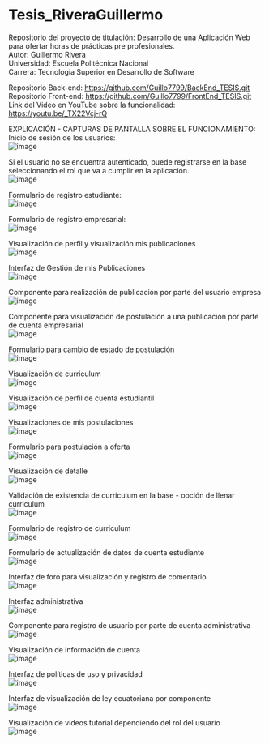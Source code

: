 # Tesis_RiveraGuillermo

Repositorio del proyecto de titulación: Desarrollo de una Aplicación Web para ofertar horas de prácticas pre profesionales.  <br />
Autor: Guillermo Rivera  <br />
Universidad: Escuela Politécnica Nacional  <br />
Carrera: Tecnología Superior en Desarrollo de Software  <br />

Repositorio Back-end: https://github.com/Guillo7799/BackEnd_TESIS.git  <br />
Repositorio Front-end: https://github.com/Guillo7799/FrontEnd_TESIS.git  <br />
Link del Video en YouTube sobre la funcionalidad: https://youtu.be/_TX22Vcj-rQ  <br />

EXPLICACIÓN - CAPTURAS DE PANTALLA SOBRE EL FUNCIONAMIENTO:  <br />
Inicio de sesión de los usuarios:  <br />
![image](https://user-images.githubusercontent.com/66130599/131433929-84f91476-ab44-4508-96e2-28ff2f293457.png)  <br />

Si el usuario no se encuentra autenticado, puede registrarse en la base seleccionando el rol que va a cumplir en la aplicación.  <br />
![image](https://user-images.githubusercontent.com/66130599/131434094-dc94183d-01c4-4b6c-bd8f-c3562471c39d.png)  <br />

Formulario de registro estudiante:  <br />
![image](https://user-images.githubusercontent.com/66130599/131434307-cb168eaf-6c9f-464c-809b-4674ddd7db85.png)  <br />

Formulario de registro empresarial:  <br />
![image](https://user-images.githubusercontent.com/66130599/131434334-cdc33982-52f8-4e38-aacb-1fee50380fee.png)  <br />

Visualización de perfil y visualización mis publicaciones  <br />
![image](https://user-images.githubusercontent.com/66130599/138479922-76aefdf8-7b0e-4675-968f-7bb1421ce2b6.png)  <br />

Interfaz de Gestión de mis Publicaciones  <br />
![image](https://user-images.githubusercontent.com/66130599/138480147-ac02d1be-b0cd-44a6-8528-06b438f20ffc.png)  <br />

Componente para realización de publicación por parte del usuario empresa  <br />
![image](https://user-images.githubusercontent.com/66130599/131434892-0ca20cb6-e49f-4593-a62a-cac96759d95d.png)  <br />

Componente para visualización de postulación a una publicación por parte de cuenta empresarial  <br />
![image](https://user-images.githubusercontent.com/66130599/138479823-460de6c1-2d57-4b0e-b6b7-c1b306fca89a.png)  <br />

Formulario para cambio de estado de postulación  <br />
![image](https://user-images.githubusercontent.com/66130599/131435368-9f694759-4882-4d4e-b608-9861efccdde8.png)  <br />

Visualización de curriculum  <br />
![image](https://user-images.githubusercontent.com/66130599/131435428-3afa7298-53c5-47c1-a1cc-eec034503d78.png)  <br />

Visualización de perfil de cuenta estudiantil  <br />
![image](https://user-images.githubusercontent.com/66130599/131435651-2cb2fdd9-63c2-48eb-a57c-60f82885581d.png)  <br />

Visualizaciones de mis postulaciones  <br />
![image](https://user-images.githubusercontent.com/66130599/131435719-5e6366eb-904d-479d-bdf6-8fb6722bb300.png)  <br />

Formulario para postulación a oferta  <br />
![image](https://user-images.githubusercontent.com/66130599/131435900-f8fbcfc4-564f-4026-959c-7350ef704bda.png)  <br />

Visualización de detalle  <br />
![image](https://user-images.githubusercontent.com/66130599/131435964-fa8104ba-5d68-488c-899c-307b84229066.png)  <br />

Validación de existencia de curriculum en la base - opción de llenar curriculum  <br />
![image](https://user-images.githubusercontent.com/66130599/138479589-0a5712af-d2a3-45ee-a5db-22f73f536057.png)  <br />

Formulario de registro de curriculum  <br />
![image](https://user-images.githubusercontent.com/66130599/138479132-ebf740e1-3b4a-4c76-8a51-f73207d9810b.png)  <br />

Formulario de actualización de datos de cuenta estudiante  <br />
![image](https://user-images.githubusercontent.com/66130599/131436161-2c497252-08c5-4c29-947a-01a666913394.png)  <br />

Interfaz de foro para visualización y registro de comentario  <br />
![image](https://user-images.githubusercontent.com/66130599/138479233-6763a872-0868-4085-af97-33f0aab9b14b.png)  <br />

Interfaz administrativa  <br />
![image](https://user-images.githubusercontent.com/66130599/131436530-a76f1fc3-4107-4787-8aee-e57166f61e07.png)  <br />

Componente para registro de usuario por parte de cuenta administrativa  <br />
![image](https://user-images.githubusercontent.com/66130599/131436676-5f933e95-16ec-44fb-8e8f-f3885cb60936.png)  <br />

Visualización de información de cuenta  <br />
![image](https://user-images.githubusercontent.com/66130599/131436825-f0210768-b1e3-48fd-87b4-b7cf8f3320b5.png)  <br />

Interfaz de políticas de uso y privacidad  <br />
![image](https://user-images.githubusercontent.com/66130599/131436956-c2e59dc9-1b98-4518-bef6-8ca66c6cddea.png)  <br />

Interfaz de visualización de ley ecuatoriana por componente  <br />
![image](https://user-images.githubusercontent.com/66130599/131437011-7d37e002-09f9-45bf-b548-7ca9e2bd7d58.png)  <br />

Visualización de videos tutorial dependiendo del rol del usuario  <br />
![image](https://user-images.githubusercontent.com/66130599/131437128-652b2bea-6d08-45b1-976b-6a44c234b6a0.png)  <br />

